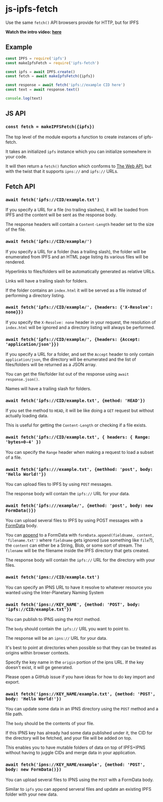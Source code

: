 # js-ipfs-fetch
Use the same `fetch()` API browsers provide for HTTP, but for IPFS


**Watch the intro video: [here](https://youtu.be/kI9Issf3MNc?t=1606)**

## Example

```javascript
const IPFS = require('ipfs')
const makeIpfsFetch = require('ipfs-fetch')

const ipfs = await IPFS.create()
const fetch = await makeIpfsFetch({ipfs})

const response = await fetch('ipfs://example CID here')
const text = await response.text()

console.log(text)
```

## JS API

### `const fetch = makeIPFSFetch({ipfs})`

The top level of the module exports a function to create instances of ipfs-fetch.

It takes an initialized `ipfs` instance which you can initialize somewhere in your code.

It will then return a `fetch()` function which conforms to [The Web API](https://developer.mozilla.org/en-US/docs/Web/API/WindowOrWorkerGlobalScope/fetch), but with the twist that it supports `ipns://` and `ipfs://` URLs.

## Fetch API

### `await fetch('ipfs://CID/example.txt')`

If you specify a URL for a file (no trailing slashes), it will be loaded from IPFS and the content will be sent as the response body.

The response headers will contain a `Content-Length` header set to the size of the file.

### `await fetch('ipfs://CID/example/')`

If you specify a URL for a folder (has a trailing slash), the folder will be enumerated from IPFS and an HTML page listing its various files will be rendered.

Hyperlinks to files/folders will be automatically generated as relative URLs.

Links will have a trailing slash for folders.

If the folder contains an `index.html` it will be served as a file instead of performing a directory listing.

### `await fetch('ipfs://CID/example/', {headers: {'X-Resolve': none}})`

If you specify the `X-Resolve: none` header in your request, the resolution of `index.html` will be ignored and a directory listing will always be performed.

### `await fetch('ipfs://CID/example/', {headers: {Accept: 'application/json'}})`

If you specify a URL for a folder, and set the `Accept` header to only contain `application/json`, the directory will be enumerated and the list of files/folders will be returned as a JSON array.

You can get the file/folder list out of the response using `await response.json()`.

Names will have a trailing slash for folders.

### `await fetch('ipfs://CID/example.txt', {method: 'HEAD'})`

If you set the method to `HEAD`, it will be like doing a `GET` request but without actually loading data.

This is useful for getting the `Content-Length` or checking if a file exists.

### `await fetch('ipfs://CID/example.txt', { headers: { Range: 'bytes=0-4' })`

You can specify the `Range` header when making a request to load a subset of a file.

### `await fetch('ipfs:///example.txt', {methhod: 'post', body: 'Hello World!'})`

You can upload files to IPFS by using `POST` messages.

The response body will contain the `ipfs://` URL for your data.

### `await fetch('ipfs:///example/', {method: 'post', body: new FormData()})`

You can upload several files to IPFS by using POST messages with a [FormData](https://developer.mozilla.org/en-US/docs/Web/API/FormData) body.

You can [append](https://developer.mozilla.org/en-US/docs/Web/API/FormData) to a FormData with `formData.append(fieldname, content, 'filename.txt')` where `fieldname` gets ignored (use something like `file`?), the `content` can either be a String, Blob, or some sort of stream.
The `filename` will be the filename inside the IPFS directory that gets created.

The response body will contain the `ipfs://` URL for the directory with your files.

### `await fetch('ipns://CID/example.txt')`

You can specify an IPNS URL to have it resolve to whatever resource you wanted using the Inter-Planetary Naming System

### `await fetch('ipns://KEY_NAME', {method: 'POST', body: 'ipfs://CID/example.txt'})`

You can publish to IPNS using the `POST` method.

The `body` should contain the `ipfs://` URL you want to point to.

The response will be an `ipns://` URL for your data.

It's best to point at directories when possible so that they can be treated as origins within browser contexts.

Specify the key name in the `origin` portion of the ipns URL.
If the key doesn't exist, it will ge generated.

Please open a GitHub issue if you have ideas for how to do key import and export.

### `await fetch('ipns://KEY_NAME/example.txt', {method: 'POST', body: 'Hello World!'})`

You can update some data in an IPNS directory using the `POST` method and a file path.

The `body` should be the contents of your file.

If this IPNS key has already had some data published under it, the CID for the directory will be fetched, and your file will be added on top.

This enables you to have mutable folders of data on top of IPFS+IPNS without having to juggle CIDs and merge data in your application.

### `await fetch('ipns://KEY_NAME/example', {method: 'POST', body: new FormData()})`

You can upload several files to IPNS using the `POST` with a FormData body.

Similar to `ipfs` you can append serveral files and update an existing IPFS folder with your new data.

